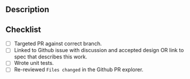 <!-- < < < < < < < < < < < < < < < < < < < < < < < < < < < < < < < < < ☺
v                               ✰  Thanks for creating a PR! ✰    
v    Before smashing the submit button please review the checkboxes.
v    If a checkbox is n/a - please still include it but + a little note why
☺ > > > > > > > > > > > > > > > > > > > > > > > > > > > > > > > > >  -->

## Description
<!-- Small description -->

## Checklist
- [ ] Targeted PR against correct branch.
- [ ] Linked to Github issue with discussion and accepted design OR link to spec that describes this work.
- [ ] Wrote unit tests.  
- [ ] Re-reviewed `Files changed` in the Github PR explorer.